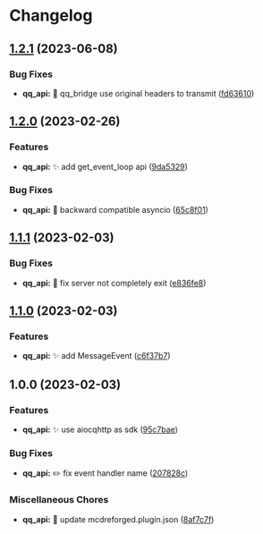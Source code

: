 # Changelog

## [1.2.1](https://github.com/AnzhiZhang/MCDReforgedPlugins/compare/qq_api-v1.2.0...qq_api-v1.2.1) (2023-06-08)


### Bug Fixes

* **qq_api:** :bug:  qq_bridge use original headers to transmit ([fd63610](https://github.com/AnzhiZhang/MCDReforgedPlugins/commit/fd636107f57509820c32f6830710d5fcbfa11166))

## [1.2.0](https://github.com/AnzhiZhang/MCDReforgedPlugins/compare/qq_api-v1.1.1...qq_api-v1.2.0) (2023-02-26)


### Features

* **qq_api:** ✨ add get_event_loop api ([9da5329](https://github.com/AnzhiZhang/MCDReforgedPlugins/commit/9da5329d7b221805813b1efba1f9f29314102b6b))


### Bug Fixes

* **qq_api:** 🐛 backward compatible asyncio ([65c8f01](https://github.com/AnzhiZhang/MCDReforgedPlugins/commit/65c8f01b03714e7df3a4cc43ccb6b07e9138c484))

## [1.1.1](https://github.com/AnzhiZhang/MCDReforgedPlugins/compare/qq_api-v1.1.0...qq_api-v1.1.1) (2023-02-03)


### Bug Fixes

* **qq_api:** 🐛 fix server not completely exit ([e836fe8](https://github.com/AnzhiZhang/MCDReforgedPlugins/commit/e836fe81f6eb8077faa6622f7dd483d2c9fe0665))

## [1.1.0](https://github.com/AnzhiZhang/MCDReforgedPlugins/compare/qq_api-v1.0.0...qq_api-v1.1.0) (2023-02-03)


### Features

* **qq_api:** ✨ add MessageEvent ([c6f37b7](https://github.com/AnzhiZhang/MCDReforgedPlugins/commit/c6f37b79d9c988cec7e6fead2479abdca3beebb7))

## 1.0.0 (2023-02-03)


### Features

* **qq_api:** ✨ use aiocqhttp as sdk ([95c7bae](https://github.com/AnzhiZhang/MCDReforgedPlugins/commit/95c7bae7845ebafae14003cbc26e5d12c5717ada))


### Bug Fixes

* **qq_api:** ✏️ fix event handler name ([207828c](https://github.com/AnzhiZhang/MCDReforgedPlugins/commit/207828c3a67ce894bdbeee77abd41d7c1ab0c332))


### Miscellaneous Chores

* **qq_api:** 🔧 update mcdreforged.plugin.json ([8af7c7f](https://github.com/AnzhiZhang/MCDReforgedPlugins/commit/8af7c7f9871dd54d9657c41fd38a8224b2d60d31))
